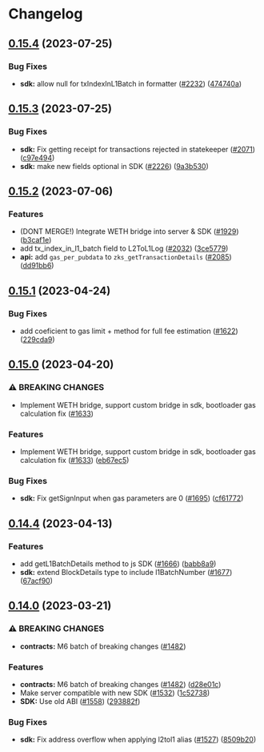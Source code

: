 # Changelog

## [0.15.4](https://github.com/ZKAmoeba-Micro/micro-2-dev/compare/micro-web3-v0.15.3...micro-web3-v0.15.4) (2023-07-25)


### Bug Fixes

* **sdk:** allow null for txIndexInL1Batch in formatter ([#2232](https://github.com/ZKAmoeba-Micro/micro-2-dev/issues/2232)) ([474740a](https://github.com/ZKAmoeba-Micro/micro-2-dev/commit/474740a7f9ca648869fd8f82cc4da0fcefd9cbf7))

## [0.15.3](https://github.com/ZKAmoeba-Micro/micro-2-dev/compare/micro-web3-v0.15.2...micro-web3-v0.15.3) (2023-07-25)


### Bug Fixes

* **sdk:** Fix getting receipt for transactions rejected in statekeeper ([#2071](https://github.com/ZKAmoeba-Micro/micro-2-dev/issues/2071)) ([c97e494](https://github.com/ZKAmoeba-Micro/micro-2-dev/commit/c97e494c1ef7f58fe8632a3ebf943d775b1703cb))
* **sdk:** make new fields optional in SDK ([#2226](https://github.com/ZKAmoeba-Micro/micro-2-dev/issues/2226)) ([9a3b530](https://github.com/ZKAmoeba-Micro/micro-2-dev/commit/9a3b5307a5593664cfaa510f3511751125edb96e))

## [0.15.2](https://github.com/ZKAmoeba-Micro/micro-2-dev/compare/micro-web3-v0.15.1...micro-web3-v0.15.2) (2023-07-06)


### Features

* (DONT MERGE!) Integrate WETH bridge into server & SDK ([#1929](https://github.com/ZKAmoeba-Micro/micro-2-dev/issues/1929)) ([b3caf1e](https://github.com/ZKAmoeba-Micro/micro-2-dev/commit/b3caf1e35718c742e8d1d59427855df3b9109300))
* add tx_index_in_l1_batch field to L2ToL1Log ([#2032](https://github.com/ZKAmoeba-Micro/micro-2-dev/issues/2032)) ([3ce5779](https://github.com/ZKAmoeba-Micro/micro-2-dev/commit/3ce5779f500d5738c92e09eff13d553e20625055))
* **api:** add `gas_per_pubdata` to `zks_getTransactionDetails` ([#2085](https://github.com/ZKAmoeba-Micro/micro-2-dev/issues/2085)) ([dd91bb6](https://github.com/ZKAmoeba-Micro/micro-2-dev/commit/dd91bb673b29a17cea91e12ec95f53deba556798))

## [0.15.1](https://github.com/ZKAmoeba-Micro/micro-2-dev/compare/micro-web3-v0.15.0...micro-web3-v0.15.1) (2023-04-24)


### Bug Fixes

* add coeficient to gas limit + method for full fee estimation ([#1622](https://github.com/ZKAmoeba-Micro/micro-2-dev/issues/1622)) ([229cda9](https://github.com/ZKAmoeba-Micro/micro-2-dev/commit/229cda977daa11a98a97515a2f75d709e2e8ed9a))

## [0.15.0](https://github.com/ZKAmoeba-Micro/micro-2-dev/compare/micro-web3-v0.14.4...micro-web3-v0.15.0) (2023-04-20)


### ⚠ BREAKING CHANGES

* Implement WETH bridge, support custom bridge in sdk, bootloader gas calculation fix  ([#1633](https://github.com/ZKAmoeba-Micro/micro-2-dev/issues/1633))

### Features

* Implement WETH bridge, support custom bridge in sdk, bootloader gas calculation fix  ([#1633](https://github.com/ZKAmoeba-Micro/micro-2-dev/issues/1633)) ([eb67ec5](https://github.com/ZKAmoeba-Micro/micro-2-dev/commit/eb67ec555bc027137d80122873cd12a93f9234c6))


### Bug Fixes

* **sdk:** Fix getSignInput when gas parameters are 0 ([#1695](https://github.com/ZKAmoeba-Micro/micro-2-dev/issues/1695)) ([cf61772](https://github.com/ZKAmoeba-Micro/micro-2-dev/commit/cf61772ba612bd3532ad3d3b808d18e25c12973f))

## [0.14.4](https://github.com/ZKAmoeba-Micro/micro-2-dev/compare/micro-web3-v0.14.1...micro-web3-v0.14.4) (2023-04-13)


### Features

* add getL1BatchDetails method to js SDK ([#1666](https://github.com/ZKAmoeba-Micro/micro-2-dev/issues/1666)) ([babb8a9](https://github.com/ZKAmoeba-Micro/micro-2-dev/commit/babb8a94466a8f8c81a19391d61aa9ea66f9cfa8))
* **sdk:** extend BlockDetails type to include l1BatchNumber ([#1677](https://github.com/ZKAmoeba-Micro/micro-2-dev/issues/1677)) ([67acf90](https://github.com/ZKAmoeba-Micro/micro-2-dev/commit/67acf90301e401004d41361b43f2d3336a48676e))

## [0.14.0](https://github.com/ZKAmoeba-Micro/micro-2-dev/compare/micro-web3-v0.13.3...micro-web3-v0.14.0) (2023-03-21)


### ⚠ BREAKING CHANGES

* **contracts:** M6 batch of breaking changes ([#1482](https://github.com/ZKAmoeba-Micro/micro-2-dev/issues/1482))

### Features

* **contracts:** M6 batch of breaking changes ([#1482](https://github.com/ZKAmoeba-Micro/micro-2-dev/issues/1482)) ([d28e01c](https://github.com/ZKAmoeba-Micro/micro-2-dev/commit/d28e01ce0fbf0129c2cbba877efe65da7f7ed367))
* Make server compatible with new SDK ([#1532](https://github.com/ZKAmoeba-Micro/micro-2-dev/issues/1532)) ([1c52738](https://github.com/ZKAmoeba-Micro/micro-2-dev/commit/1c527382d1e36c04df90bdf71fe643db724acb48))
* **SDK:** Use old ABI ([#1558](https://github.com/ZKAmoeba-Micro/micro-2-dev/issues/1558)) ([293882f](https://github.com/ZKAmoeba-Micro/micro-2-dev/commit/293882f2b20c95891ecfc4b72720c82e03babc7e))


### Bug Fixes

* **sdk:** Fix address overflow when applying l2tol1 alias  ([#1527](https://github.com/ZKAmoeba-Micro/micro-2-dev/issues/1527)) ([8509b20](https://github.com/ZKAmoeba-Micro/micro-2-dev/commit/8509b20854fcb2a45ea8d1350b3f2904d99eda93))
